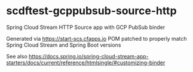 # scdftest-gcppubsub-source-http
Spring Cloud Stream HTTP Source app with GCP PubSub binder

Generated via https://start-scs.cfapps.io
POM patched to properly match Spring Cloud Stream and Spring Boot versions

See also https://docs.spring.io/spring-cloud-stream-app-starters/docs/current/reference/htmlsingle/#customizing-binder
